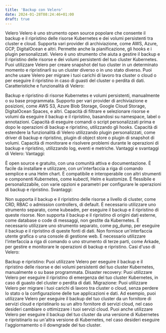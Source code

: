 ```yaml
---
title: 'Backup con Velero'
date: 2024-01-28T08:24:46+01:00
draft: true
---
```



Velero
Velero è uno strumento open source popolare che consente il backup e il ripristino delle risorse Kubernetes e dei volumi persistenti tra cluster e cloud. Supporta vari provider di archiviazione, come AWS, Azure, GCP, DigitalOcean e altri. Permette anche la pianificazione, gli hooks e i plugin personalizzati. Velero è uno strumento che aiuta a gestire il backup e il ripristino delle risorse e dei volumi persistenti del tuo cluster Kubernetes. Puoi utilizzare Velero per creare snapshot del tuo cluster in un determinato momento e ripristinarli su un cluster diverso o in uno stato diverso. Puoi anche usare Velero per migrare i tuoi carichi di lavoro tra cluster o cloud o per eseguire il ripristino in caso di guasti del cluster o perdita di dati.
Caratteristiche e funzionalità di Velero:

Backup e ripristino di risorse Kubernetes e volumi persistenti, manualmente o su base programmata.
Supporto per vari provider di archiviazione e posizioni, come AWS S3, Azure Blob Storage, Google Cloud Storage, DigitalOcean Spaces, e altri.
Capacità di filtrare e selezionare risorse e volumi da eseguire il backup e il ripristino, basandosi su namespace, label o annotazioni.
Capacità di eseguire comandi o script personalizzati prima e dopo le operazioni di backup e ripristino, utilizzando gli hooks.
Capacità di estendere la funzionalità di Velero utilizzando plugin personalizzati, come driver di backup e ripristino, plugin di object store o plugin di snapshot di volumi.
Capacità di monitorare e risolvere problemi durante le operazioni di backup e ripristino, utilizzando log, eventi e metriche.
Vantaggi e svantaggi di Velero:
Vantaggi:

È open source e gratuito, con una comunità attiva e documentazione.
È facile da installare e utilizzare, con un'interfaccia a riga di comando semplice e una Helm chart.
È compatibile e interoperabile con altri strumenti e componenti Kubernetes, come kubectl, Helm e kustomize.
È flessibile e personalizzabile, con varie opzioni e parametri per configurare le operazioni di backup e ripristino.
Svantaggi:

Non supporta il backup e il ripristino delle risorse a livello di cluster, come CRD, RBAC o admission controllers, di default. È necessario utilizzare uno strumento separato, come kubeadm, per eseguire il backup e il ripristino di queste risorse.
Non supporta il backup e il ripristino di origini dati esterne, come database o code di messaggi, non gestite da Kubernetes. È necessario utilizzare uno strumento separato, come pg_dump, per eseguire il backup e il ripristino di queste fonti di dati.
Non fornisce un'interfaccia utente grafica o una console di gestione web. È necessario utilizzare l'interfaccia a riga di comando o uno strumento di terze parti, come Arkade, per gestire e monitorare le operazioni di backup e ripristino.
Casi d'uso di Velero:

Backup e ripristino: Puoi utilizzare Velero per eseguire il backup e il ripristino delle risorse e dei volumi persistenti del tuo cluster Kubernetes, manualmente o su base programmata.
Disaster recovery: Puoi utilizzare Velero per eseguire il ripristino di emergenza del tuo cluster Kubernetes, in caso di guasto del cluster o perdita di dati.
Migrazione: Puoi utilizzare Velero per migrare i tuoi carichi di lavoro tra cluster o cloud, senza perdere lo stato o la configurazione delle tue applicazioni e dati. Ad esempio, puoi utilizzare Velero per eseguire il backup del tuo cluster da un fornitore di servizi cloud e ripristinarlo su un altro fornitore di servizi cloud, nel caso desideri cambiare o ottimizzare i tuoi servizi cloud. Puoi anche utilizzare Velero per eseguire il backup del tuo cluster da una versione di Kubernetes e ripristinarlo su un'altra versione di Kubernetes, nel caso desideri eseguire l'aggiornamento o il downgrade del tuo cluster.
